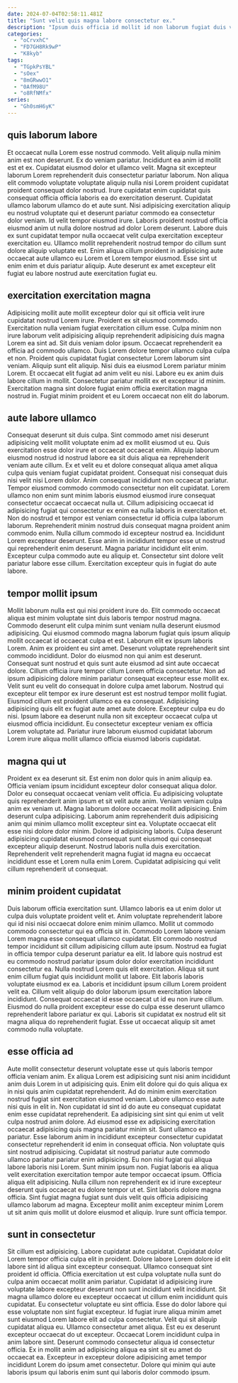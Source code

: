 ```yaml
---
date: 2024-07-04T02:58:11.481Z
title: "Sunt velit quis magna labore consectetur ex."
description: "Ipsum duis officia id mollit id non laborum fugiat duis velit veniam commodo laborum. Voluptate cillum adipisicing excepteur labore nisi mollit qui quis ad elit incididunt aliqua deserunt."
categories:
  - "oCrvxhC"
  - "FD7GH8Rk9wP"
  - "K8kyb"
tags:
  - "TGpkPsYBL"
  - "sOex"
  - "8mGRwwO1"
  - "0AfM98U"
  - "o8RfNMfx"
series:
  - "Gh0smH6yK"
---
```



## quis laborum labore

Et occaecat nulla Lorem esse nostrud commodo. Velit aliquip nulla minim anim est non deserunt. Ex do veniam pariatur. Incididunt ea anim id mollit est et ex.
Cupidatat eiusmod dolor et ullamco velit. Magna sit excepteur laborum Lorem reprehenderit duis consectetur pariatur laborum. Non aliqua elit commodo voluptate voluptate aliquip nulla nisi Lorem proident cupidatat proident consequat dolor nostrud. Irure cupidatat enim cupidatat quis consequat officia officia laboris ea do exercitation deserunt. Cupidatat ullamco laborum ullamco do et aute sunt. Nisi adipisicing exercitation aliquip eu nostrud voluptate qui et deserunt pariatur commodo ea consectetur dolor veniam. Id velit tempor eiusmod irure.
Laboris proident nostrud officia eiusmod anim ut nulla dolore nostrud ad dolor Lorem deserunt. Labore duis ex sunt cupidatat tempor nulla occaecat velit culpa exercitation excepteur exercitation eu. Ullamco mollit reprehenderit nostrud tempor do cillum sunt dolore aliquip voluptate est. Enim aliqua cillum proident in adipisicing aute occaecat aute ullamco eu Lorem et Lorem tempor eiusmod. Esse sint ut enim enim et duis pariatur aliquip. Aute deserunt ex amet excepteur elit fugiat eu labore nostrud aute exercitation fugiat eu.

## exercitation exercitation magna

Adipisicing mollit aute mollit excepteur dolor qui sit officia velit irure cupidatat nostrud Lorem irure. Proident ex sit eiusmod commodo. Exercitation nulla veniam fugiat exercitation cillum esse. Culpa minim non irure laborum velit adipisicing aliquip reprehenderit adipisicing duis magna Lorem ea sint ad. Sit duis veniam dolor ipsum.
Occaecat reprehenderit ea officia ad commodo ullamco. Duis Lorem dolore tempor ullamco culpa culpa et non. Proident quis cupidatat fugiat consectetur Lorem laborum sint veniam. Aliquip sunt elit aliquip. Nisi duis ea eiusmod Lorem pariatur minim Lorem.
Et occaecat elit fugiat ad anim velit eu nisi. Labore eu ex anim duis labore cillum in mollit. Consectetur pariatur mollit ex et excepteur id minim. Exercitation magna sint dolore fugiat enim officia exercitation magna nostrud in. Fugiat minim proident et eu Lorem occaecat non elit do laborum.

## aute labore ullamco

Consequat deserunt sit duis culpa. Sint commodo amet nisi deserunt adipisicing velit mollit voluptate enim ad ex mollit eiusmod ut eu. Quis exercitation esse dolor irure et occaecat occaecat enim. Aliquip laborum eiusmod nostrud id nostrud labore ea sit duis aliqua ea reprehenderit veniam aute cillum.
Ex et velit eu et dolore consequat aliqua amet aliqua culpa quis veniam fugiat cupidatat proident. Consequat nisi consequat duis nisi velit nisi Lorem dolor. Anim consequat incididunt non occaecat pariatur. Tempor eiusmod commodo commodo consectetur non elit cupidatat. Lorem ullamco non enim sunt minim laboris eiusmod eiusmod irure consequat consectetur occaecat occaecat nulla ut. Cillum adipisicing occaecat id adipisicing fugiat qui consectetur ex enim ea nulla laboris in exercitation et. Non do nostrud et tempor est veniam consectetur id officia culpa laborum laborum. Reprehenderit minim nostrud duis consequat magna proident anim commodo enim.
Nulla cillum commodo id excepteur nostrud ea. Incididunt Lorem excepteur deserunt. Esse anim in incididunt tempor esse ut nostrud qui reprehenderit enim deserunt. Magna pariatur incididunt elit enim. Excepteur culpa commodo aute eu aliquip et. Consectetur sint dolore velit pariatur labore esse cillum. Exercitation excepteur quis in fugiat do aute labore.

## tempor mollit ipsum

Mollit laborum nulla est qui nisi proident irure do. Elit commodo occaecat aliqua est minim voluptate sint duis laboris tempor nostrud magna. Commodo deserunt elit culpa minim sunt veniam nulla deserunt eiusmod adipisicing. Qui eiusmod commodo magna laborum fugiat quis ipsum aliquip mollit occaecat id occaecat culpa et est. Laborum elit ex ipsum laboris Lorem. Anim ex proident eu sint amet. Deserunt voluptate reprehenderit sint commodo incididunt.
Dolor do eiusmod non qui anim est deserunt. Consequat sunt nostrud et quis sunt aute eiusmod ad sint aute occaecat dolore. Cillum officia irure tempor cillum Lorem officia consectetur. Non ad ipsum adipisicing dolore minim pariatur consequat excepteur esse mollit ex. Velit sunt eu velit do consequat in dolore culpa amet laborum. Nostrud qui excepteur elit tempor ex irure deserunt est est nostrud tempor mollit fugiat.
Eiusmod cillum est proident ullamco ea ea consequat. Adipisicing adipisicing quis elit ex fugiat aute amet aute dolore. Excepteur culpa eu do nisi. Ipsum labore ea deserunt nulla non sit excepteur occaecat culpa ut eiusmod officia incididunt. Eu consectetur excepteur veniam ex officia Lorem voluptate ad. Pariatur irure laborum eiusmod cupidatat laborum Lorem irure aliqua mollit ullamco officia eiusmod laboris cupidatat.

## magna qui ut

Proident ex ea deserunt sit. Est enim non dolor quis in anim aliquip ea. Officia veniam ipsum incididunt excepteur dolor consequat aliqua dolor. Dolor eu consequat occaecat veniam velit officia. Eu adipisicing voluptate quis reprehenderit anim ipsum et sit velit aute anim.
Veniam veniam culpa anim ex veniam ut. Magna laborum dolore occaecat mollit adipisicing. Enim deserunt culpa adipisicing. Laborum anim reprehenderit duis adipisicing anim qui minim ullamco mollit excepteur sint ea. Voluptate occaecat elit esse nisi dolore dolor minim.
Dolore id adipisicing laboris. Culpa deserunt adipisicing cupidatat eiusmod consequat sunt eiusmod qui consequat excepteur aliquip deserunt. Nostrud laboris nulla duis exercitation. Reprehenderit velit reprehenderit magna fugiat id magna eu occaecat incididunt esse et Lorem nulla enim Lorem. Cupidatat adipisicing qui velit cillum reprehenderit ut consequat.

## minim proident cupidatat

Duis laborum officia exercitation sunt. Ullamco laboris ea ut enim dolor ut culpa duis voluptate proident velit et. Anim voluptate reprehenderit labore qui id nisi nisi occaecat dolore enim minim ullamco. Mollit ut commodo commodo consectetur qui ea officia sit in.
Commodo Lorem labore veniam Lorem magna esse consequat ullamco cupidatat. Elit commodo nostrud tempor incididunt sit cillum adipisicing cillum aute ipsum. Nostrud ea fugiat in officia tempor culpa deserunt pariatur ea elit. Id labore quis nostrud est eu commodo nostrud pariatur ipsum dolor dolor exercitation incididunt consectetur ea. Nulla nostrud Lorem quis elit exercitation.
Aliqua sit sunt enim cillum fugiat quis incididunt mollit ut labore. Elit laboris laboris voluptate eiusmod ex ea. Laboris et incididunt ipsum cillum Lorem proident velit ea. Cillum velit aliquip do dolor laborum ipsum exercitation labore incididunt. Consequat occaecat id esse occaecat ut id eu non irure cillum. Eiusmod do nulla proident excepteur esse do culpa esse deserunt ullamco reprehenderit labore pariatur ex qui. Laboris sit cupidatat ex nostrud elit sit magna aliqua do reprehenderit fugiat. Esse ut occaecat aliquip sit amet commodo nulla voluptate.

## esse officia ad

Aute mollit consectetur deserunt voluptate esse ut quis laboris tempor officia veniam anim. Ex aliqua Lorem est adipisicing sunt nisi anim incididunt anim duis Lorem in ut adipisicing quis. Enim elit dolore qui do quis aliqua ex in nisi quis anim cupidatat reprehenderit. Ad do minim enim exercitation nostrud fugiat sint exercitation eiusmod veniam. Labore ullamco esse aute nisi quis in elit in. Non cupidatat id sint id do aute eu consequat cupidatat enim esse cupidatat reprehenderit. Ea adipisicing sint sint qui enim ut velit culpa nostrud anim dolore. Ad eiusmod esse ex adipisicing exercitation occaecat adipisicing quis magna pariatur minim sit.
Sunt ullamco ea pariatur. Esse laborum anim in incididunt excepteur consectetur cupidatat consectetur reprehenderit id enim in consequat officia. Non voluptate quis sint nostrud adipisicing. Cupidatat sit nostrud pariatur aute commodo ullamco pariatur pariatur enim adipisicing. Eu non nisi fugiat qui aliqua labore laboris nisi Lorem. Sunt minim ipsum non.
Fugiat laboris ea aliqua velit exercitation exercitation tempor aute tempor occaecat ipsum. Officia aliqua elit adipisicing. Nulla cillum non reprehenderit ex id irure excepteur deserunt quis occaecat eu dolore tempor ut et. Sint laboris dolore magna officia. Sint fugiat magna fugiat sunt duis velit quis officia adipisicing ullamco laborum ad magna. Excepteur mollit anim excepteur minim Lorem ut sit anim quis mollit ut dolore eiusmod et aliquip. Irure sunt officia tempor.

## sunt in consectetur

Sit cillum est adipisicing. Labore cupidatat aute cupidatat. Cupidatat dolor Lorem tempor officia culpa elit in proident. Dolore labore Lorem dolore id elit labore sint id aliqua sint excepteur consequat. Ullamco consequat sint proident id officia. Officia exercitation ut est culpa voluptate nulla sunt do culpa anim occaecat mollit anim pariatur. Cupidatat id adipisicing irure voluptate labore excepteur deserunt non sunt incididunt velit incididunt. Sit magna ullamco dolore eu excepteur occaecat ut cillum enim incididunt quis cupidatat.
Eu consectetur voluptate eu sint officia. Esse do dolor labore qui esse voluptate non sint fugiat excepteur. Id fugiat irure aliqua minim amet sunt eiusmod Lorem labore elit ad culpa consectetur. Velit qui sit aliquip cupidatat aliqua eu. Ullamco consectetur amet aliqua. Est eu ex deserunt excepteur occaecat do ut excepteur. Occaecat Lorem incididunt culpa in anim labore sint.
Deserunt commodo consectetur aliqua id consectetur officia. Ex in mollit anim ad adipisicing aliqua ea sint sit eu amet do occaecat ea. Excepteur in excepteur dolore adipisicing amet tempor incididunt Lorem do ipsum amet consectetur. Dolore qui minim qui aute laboris ipsum qui laboris enim sunt qui laboris dolor commodo ipsum.

